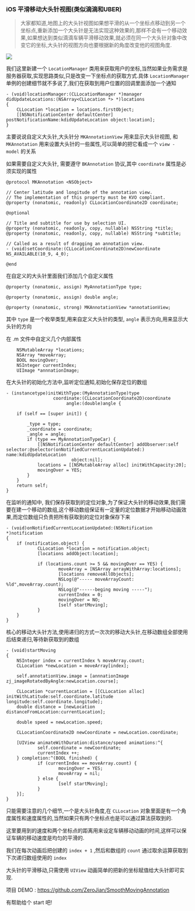 ### iOS 平滑移动大头针视图(类似滴滴和UBER)

>大家都知道,地图上的大头针视图如果想平滑的从一个坐标点移动到另一个坐标点,重新添加一个大头针是无法实现这种效果的,那样不会有一个移动效果,如果想达到类似滴滴车辆平滑移动效果,就必须在同一个大头针对象中改变它的坐标,大头针的视图方向也要根据新的角度改变他的视图角度.


![](http://7xo0hj.com1.z0.glb.clouddn.com/MovingAnnotation.gif)



	
我们这里新建一个 `LocationManager` 类用来获取用户的坐标,当然如果业务需求是服务器获取,实现思路类似,只是改变一下坐标点的获取方式.具体 `LocationManager` 单例的创建细节就不多说了,我们在获取到用户位置的回调里面添加一个通知
	
	
	- (void)locationManager:(CLLocationManager *)manager didUpdateLocations:(NSArray<CLLocation *> *)locations
	{
		CLLocation *location = locations.firstObject;
		[[NSNotificationCenter defaultCenter] postNotificationName:kdidUpdateLocation object:location];
	}

主要说说自定义大头针,大头针分 `MKAnnotationView` 用来显示大头针视图, 和 `MKAnnotation` 用来设置大头针的一些属性,可以简单的把它看成一个 `view - model` 的关系

如果需要自定义大头针, 需要遵守 `BKAnnotation` 协议,其中 `coordinate` 属性是必须实现的属性

	@protocol MKAnnotation <NSObject>

	// Center latitude and longitude of the annotation view.
	// The implementation of this property must be KVO compliant.
	@property (nonatomic, readonly) CLLocationCoordinate2D coordinate;

	@optional

	// Title and subtitle for use by selection UI.
	@property (nonatomic, readonly, copy, nullable) NSString *title;
	@property (nonatomic, readonly, copy, nullable) NSString *subtitle;

	// Called as a result of dragging an annotation view.
	- (void)setCoordinate:(CLLocationCoordinate2D)newCoordinate NS_AVAILABLE(10_9, 4_0);

	@end
	
在自定义的大头针里面我们添加几个自定义属性

	@property (nonatomic, assign) MyAnnotationType type;
	
	@property (nonatomic, assign) double angle;
	
	@property (nonatomic, strong) MKAnnotationView *annotationView;
	
其中 `type` 是一个枚举类型,用来自定义大头针的类型, `angle` 表示方向,用来显示大头针的方向

在 .m 文件中自定义几个内部属性

		NSMutableArray *locations;
		NSArray *moveArray;
		BOOL movingOver;
		NSInteger currentIndex;
		UIImage *annnationImage;

在大头针的初始化方法中,监听定位通知,初始化保存定位的数组

	- (instancetype)initWithType:(MyAnnotationType)type
					  coordinate:(CLLocationCoordinate2D)coordinate
						   angle:(double)angle {
  
		if (self == [super init]) {
    
			_type = type;
			_coordinate = coordinate;
			_angle = angle;
			if (type == MyAnnotationTypeCar) {
				[[NSNotificationCenter defaultCenter] addObserver:self	 			     selector:@selector(onNotifiedCurrentLocationUpdated:) 							   name:kdidUpdateLocation
							 object:nil];
				locations = [[NSMutableArray alloc] initWithCapacity:20];
				movingOver = YES;
			}
		}
		return self;
	}

在监听的通知中, 我们保存获取到的定位对象,为了保证大头针的移动效果,我们需要在建一个移动的数组,这个移动数组保证有一定量的定位数据才开始移动动画效果,而定位数组只负责把所有获取到的定位对象保存下来

	- (void)onNotifiedCurrentLocationUpdated:(NSNotification *)notification
	{
		if (notification.object) {
				CLLocation *location = notification.object;
				[locations addObject:location];
				
				if (locations.count >= 5 && movingOver == YES) {
						moveArray = [NSArray arrayWithArray:locations];
						[locations removeAllObjects];
						NSLog(@"----- moveArrayCount: %ld",moveArray.count);
						NSLog(@"------beging moving -----");
						currentIndex = 0;
						movingOver = NO;
						[self startMoving];
				}
		}
	}	

核心的移动大头针方法,使用递归的方式一次次的移动大头针,在移动数组全部使用后结束递归,等待新获取到的数组

    - (void)startMoving
   	{
		NSInteger index = currentIndex % moveArray.count;
		CLLocation *newLocation = moveArray[index];
		
		self.annotationView.image = [annnationImage zj_imageRotatedByAngle:newLocation.course];
		
		CLLocation *currentLocation = [[CLLocation alloc] initWithLatitude:self.coordinate.latitude longitude:self.coordinate.longitude];
		double distance = [newLocation distanceFromLocation:currentLocation];
		
		double speed = newLocation.speed;
		
		CLLocationCoordinate2D newCoordinate = newLocation.coordinate;
		
		[UIView animateWithDuration:distance/speed animations:^{
				self.coordinate = newCoordinate;
				currentIndex ++;
		} completion:^(BOOL finished) {
				if (currentIndex == moveArray.count) {
						movingOver = YES;
						moveArray = nil;
				} else {
						[self startMoving];
				}
		}];
	}
	

只能需要注意的几个细节,一个是大头针角度,在 `CLLocation` 对象里面是有一个角度属性和速度属性的,当然如果只有两个坐标点也是可以通过算法获取到的.

这里要用到的速度和两个坐标点的距离用来设定车辆移动动画的时间,这样可以保证车辆的移动速度是均匀的平滑的.

我们在每次动画后把创建的 `index + 1` ,然后和数组的 `count` 通过取余运算获取到下次递归数组使用的 `index` 

大头针的平滑移动,只需使用 `UIView` 动画简单的把新的坐标赋值给大头针即可实现.

项目 DEMO : <https://github.com/ZeroJian/SmoothMovingAnnotation>

有帮助给个 start 吧!